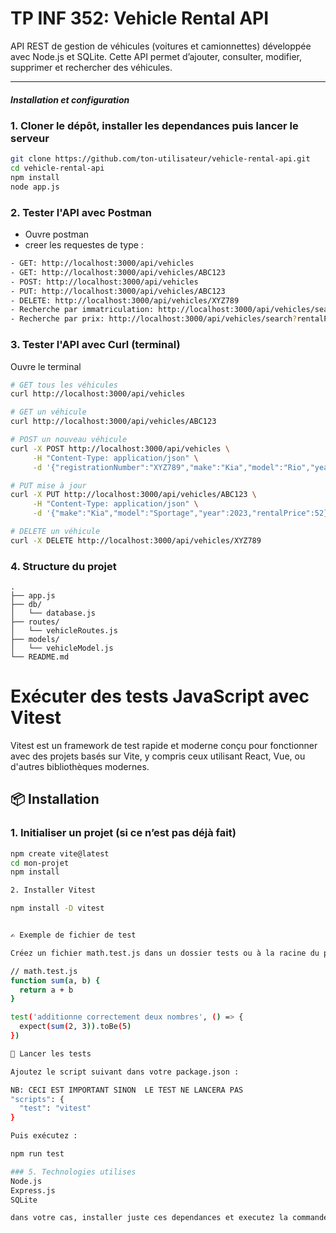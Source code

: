 # TP INF 352: Vehicle Rental API

API REST de gestion de véhicules (voitures et camionnettes) développée avec Node.js et SQLite. Cette API permet d’ajouter, consulter, modifier, supprimer et rechercher des véhicules.

---

##### Installation et configuration

### 1. Cloner le dépôt, installer les dependances puis lancer le serveur

```bash
git clone https://github.com/ton-utilisateur/vehicle-rental-api.git
cd vehicle-rental-api
npm install
node app.js

```
### 2. Tester l'API avec Postman

- Ouvre postman
- creer les requestes de type :
```bash
- GET: http://localhost:3000/api/vehicles
- GET: http://localhost:3000/api/vehicles/ABC123
- POST: http://localhost:3000/api/vehicles
- PUT: http://localhost:3000/api/vehicles/ABC123
- DELETE: http://localhost:3000/api/vehicles/XYZ789
- Recherche par immatriculation: http://localhost:3000/api/vehicles/search?registrationNumber=ABC123
- Recherche par prix: http://localhost:3000/api/vehicles/search?rentalPrice=50
```

### 3. Tester l'API avec Curl (terminal)
Ouvre le terminal
```bash
# GET tous les véhicules
curl http://localhost:3000/api/vehicles

# GET un véhicule
curl http://localhost:3000/api/vehicles/ABC123

# POST un nouveau véhicule
curl -X POST http://localhost:3000/api/vehicles \
     -H "Content-Type: application/json" \
     -d '{"registrationNumber":"XYZ789","make":"Kia","model":"Rio","year":2022,"rentalPrice":48}'

# PUT mise à jour
curl -X PUT http://localhost:3000/api/vehicles/ABC123 \
     -H "Content-Type: application/json" \
     -d '{"make":"Kia","model":"Sportage","year":2023,"rentalPrice":52}'

# DELETE un véhicule
curl -X DELETE http://localhost:3000/api/vehicles/XYZ789
```

### 4. Structure du projet
```pgsql
.
├── app.js
├── db/
│   └── database.js
├── routes/
│   └── vehicleRoutes.js
├── models/
│   └── vehicleModel.js
└── README.md
```


# Exécuter des tests JavaScript avec Vitest

Vitest est un framework de test rapide et moderne conçu pour fonctionner avec des projets basés sur Vite, y compris ceux utilisant React, Vue, ou d'autres bibliothèques modernes.

## 📦 Installation

### 1. Initialiser un projet (si ce n’est pas déjà fait)

```bash
npm create vite@latest
cd mon-projet
npm install

2. Installer Vitest

npm install -D vitest


✍️ Exemple de fichier de test

Créez un fichier math.test.js dans un dossier tests ou à la racine du projet :

// math.test.js
function sum(a, b) {
  return a + b
}

test('additionne correctement deux nombres', () => {
  expect(sum(2, 3)).toBe(5)
})

🧪 Lancer les tests

Ajoutez le script suivant dans votre package.json :

NB: CECI EST IMPORTANT SINON  LE TEST NE LANCERA PAS
"scripts": {
  "test": "vitest"
}

Puis exécutez :

npm run test

### 5. Technologies utilises
Node.js
Express.js
SQLite

dans votre cas, installer juste ces dependances et executez la commande npm run test.
